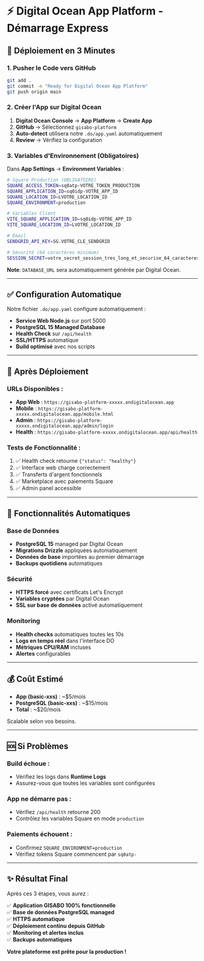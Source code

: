# ⚡ Digital Ocean App Platform - Démarrage Express

## 🎯 Déploiement en 3 Minutes

### 1. Pusher le Code vers GitHub

```bash
git add .
git commit -m "Ready for Digital Ocean App Platform"
git push origin main
```

### 2. Créer l'App sur Digital Ocean

1. **Digital Ocean Console** → **App Platform** → **Create App**
2. **GitHub** → Sélectionnez `gisabo-platform`
3. **Auto-detect** utilisera notre `.do/app.yaml` automatiquement
4. **Review** → Vérifiez la configuration

### 3. Variables d'Environnement (Obligatoires)

Dans **App Settings** → **Environment Variables** :

```bash
# Square Production (OBLIGATOIRE)
SQUARE_ACCESS_TOKEN=sq0atp-VOTRE_TOKEN_PRODUCTION
SQUARE_APPLICATION_ID=sq0idp-VOTRE_APP_ID  
SQUARE_LOCATION_ID=LVOTRE_LOCATION_ID
SQUARE_ENVIRONMENT=production

# Variables Client
VITE_SQUARE_APPLICATION_ID=sq0idp-VOTRE_APP_ID
VITE_SQUARE_LOCATION_ID=LVOTRE_LOCATION_ID

# Email 
SENDGRID_API_KEY=SG.VOTRE_CLE_SENDGRID

# Sécurité (64 caractères minimum)
SESSION_SECRET=votre_secret_session_tres_long_et_securise_64_caracteres_minimum
```

**Note**: `DATABASE_URL` sera automatiquement générée par Digital Ocean.

---

## ✅ Configuration Automatique

Notre fichier `.do/app.yaml` configure automatiquement :

- **Service Web Node.js** sur port 5000
- **PostgreSQL 15 Managed Database** 
- **Health Check** sur `/api/health`
- **SSL/HTTPS** automatique
- **Build optimisé** avec nos scripts

---

## 🚀 Après Déploiement

### URLs Disponibles :
- **App Web** : `https://gisabo-platform-xxxxx.ondigitalocean.app`
- **Mobile** : `https://gisabo-platform-xxxxx.ondigitalocean.app/mobile.html`
- **Admin** : `https://gisabo-platform-xxxxx.ondigitalocean.app/admin/login`
- **Health** : `https://gisabo-platform-xxxxx.ondigitalocean.app/api/health`

### Tests de Fonctionnalité :
1. ✅ Health check retourne `{"status": "healthy"}`
2. ✅ Interface web charge correctement
3. ✅ Transferts d'argent fonctionnels
4. ✅ Marketplace avec paiements Square
5. ✅ Admin panel accessible

---

## 🔧 Fonctionnalités Automatiques

### Base de Données
- **PostgreSQL 15** managed par Digital Ocean
- **Migrations Drizzle** appliquées automatiquement
- **Données de base** importées au premier démarrage
- **Backups quotidiens** automatiques

### Sécurité
- **HTTPS forcé** avec certificats Let's Encrypt
- **Variables cryptées** par Digital Ocean
- **SSL sur base de données** activé automatiquement

### Monitoring
- **Health checks** automatiques toutes les 10s
- **Logs en temps réel** dans l'interface DO
- **Métriques CPU/RAM** incluses
- **Alertes** configurables

---

## 💰 Coût Estimé

- **App (basic-xxs)** : ~$5/mois
- **PostgreSQL (basic-xxs)** : ~$15/mois  
- **Total** : ~$20/mois

Scalable selon vos besoins.

---

## 🆘 Si Problèmes

### Build échoue :
- Vérifiez les logs dans **Runtime Logs**
- Assurez-vous que toutes les variables sont configurées

### App ne démarre pas :
- Vérifiez `/api/health` retourne 200
- Contrôlez les variables Square en mode `production`

### Paiements échouent :
- Confirmez `SQUARE_ENVIRONMENT=production`
- Vérifiez tokens Square commencent par `sq0atp-`

---

## ✨ Résultat Final

Après ces 3 étapes, vous aurez :

✅ **Application GISABO 100% fonctionnelle**  
✅ **Base de données PostgreSQL managed**  
✅ **HTTPS automatique**  
✅ **Déploiement continu depuis GitHub**  
✅ **Monitoring et alertes inclus**  
✅ **Backups automatiques**  

**Votre plateforme est prête pour la production !**